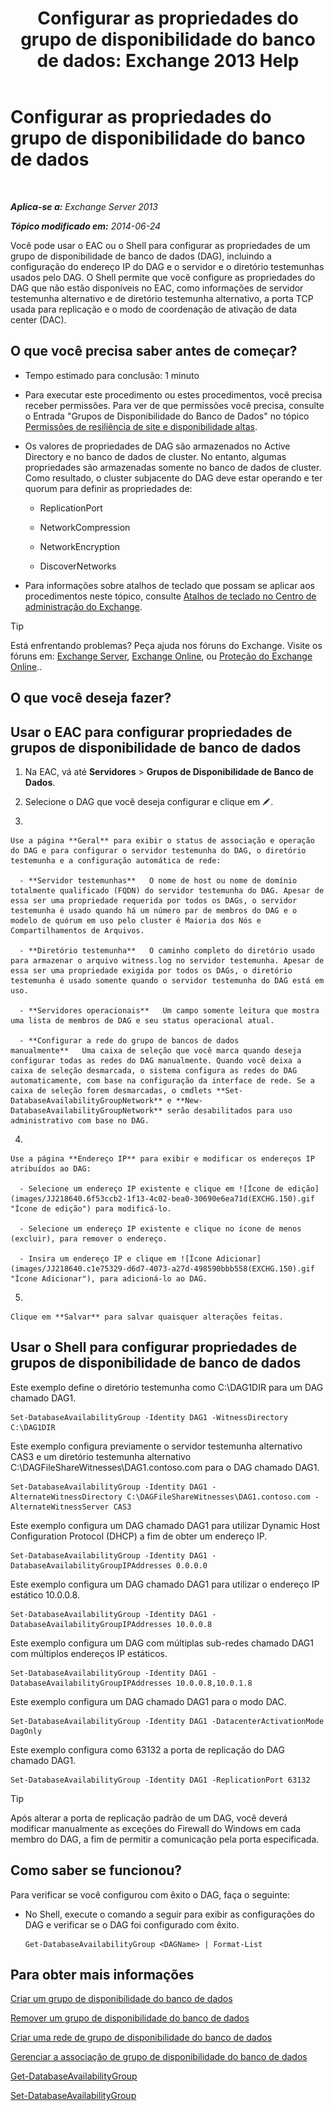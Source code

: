﻿---
title: 'Configurar as propriedades do grupo de disponibilidade do banco de dados: Exchange 2013 Help'
TOCTitle: Configurar as propriedades do grupo de disponibilidade do banco de dados
ms:assetid: 50daeac5-a16f-4362-a325-19e0fe25d59d
ms:mtpsurl: https://technet.microsoft.com/pt-br/library/Dd297985(v=EXCHG.150)
ms:contentKeyID: 50485576
ms.date: 05/22/2018
mtps_version: v=EXCHG.150
ms.translationtype: MT
---

# Configurar as propriedades do grupo de disponibilidade do banco de dados

 

_**Aplica-se a:** Exchange Server 2013_

_**Tópico modificado em:** 2014-06-24_

Você pode usar o EAC ou o Shell para configurar as propriedades de um grupo de disponibilidade de banco de dados (DAG), incluindo a configuração do endereço IP do DAG e o servidor e o diretório testemunhas usados pelo DAG. O Shell permite que você configure as propriedades do DAG que não estão disponíveis no EAC, como informações de servidor testemunha alternativo e de diretório testemunha alternativo, a porta TCP usada para replicação e o modo de coordenação de ativação de data center (DAC).

## O que você precisa saber antes de começar?

  - Tempo estimado para conclusão: 1 minuto

  - Para executar este procedimento ou estes procedimentos, você precisa receber permissões. Para ver de que permissões você precisa, consulte o Entrada "Grupos de Disponibilidade do Banco de Dados" no tópico [Permissões de resiliência de site e disponibilidade altas](high-availability-and-site-resilience-permissions-exchange-2013-help.md).

  - Os valores de propriedades de DAG são armazenados no Active Directory e no banco de dados de cluster. No entanto, algumas propriedades são armazenadas somente no banco de dados de cluster. Como resultado, o cluster subjacente do DAG deve estar operando e ter quorum para definir as propriedades de:
    
      - ReplicationPort
    
      - NetworkCompression
    
      - NetworkEncryption
    
      - DiscoverNetworks

  - Para informações sobre atalhos de teclado que possam se aplicar aos procedimentos neste tópico, consulte [Atalhos de teclado no Centro de administração do Exchange](keyboard-shortcuts-in-the-exchange-admin-center-exchange-online-protection-help.md).


> [!TIP]
> Está enfrentando problemas? Peça ajuda nos fóruns do Exchange. Visite os fóruns em: <A href="https://go.microsoft.com/fwlink/p/?linkid=60612">Exchange Server</A>, <A href="https://go.microsoft.com/fwlink/p/?linkid=267542">Exchange Online</A>, ou <A href="https://go.microsoft.com/fwlink/p/?linkid=285351">Proteção do Exchange Online</A>..



## O que você deseja fazer?

## Usar o EAC para configurar propriedades de grupos de disponibilidade de banco de dados

1.  Na EAC, vá até **Servidores** \> **Grupos de Disponibilidade de Banco de Dados**.

2.  Selecione o DAG que você deseja configurar e clique em ![Ícone de edição](images/JJ218640.6f53ccb2-1f13-4c02-bea0-30690e6ea71d(EXCHG.150).gif "Ícone de edição").

3.  
    
    Use a página **Geral** para exibir o status de associação e operação do DAG e para configurar o servidor testemunha do DAG, o diretório testemunha e a configuração automática de rede:
    
      - **Servidor testemunhas**   O nome de host ou nome de domínio totalmente qualificado (FQDN) do servidor testemunha do DAG. Apesar de essa ser uma propriedade requerida por todos os DAGs, o servidor testemunha é usado quando há um número par de membros do DAG e o modelo de quórum em uso pelo cluster é Maioria dos Nós e Compartilhamentos de Arquivos.
    
      - **Diretório testemunha**   O caminho completo do diretório usado para armazenar o arquivo witness.log no servidor testemunha. Apesar de essa ser uma propriedade exigida por todos os DAGs, o diretório testemunha é usado somente quando o servidor testemunha do DAG está em uso.
    
      - **Servidores operacionais**   Um campo somente leitura que mostra uma lista de membros de DAG e seu status operacional atual.
    
      - **Configurar a rede do grupo de bancos de dados manualmente**   Uma caixa de seleção que você marca quando deseja configurar todas as redes do DAG manualmente. Quando você deixa a caixa de seleção desmarcada, o sistema configura as redes do DAG automaticamente, com base na configuração da interface de rede. Se a caixa de seleção forem desmarcadas, o cmdlets **Set-DatabaseAvailabilityGroupNetwork** e **New-DatabaseAvailabilityGroupNetwork** serão desabilitados para uso administrativo com base no DAG.

4.  
    
    Use a página **Endereço IP** para exibir e modificar os endereços IP atribuídos ao DAG:
    
      - Selecione um endereço IP existente e clique em ![Ícone de edição](images/JJ218640.6f53ccb2-1f13-4c02-bea0-30690e6ea71d(EXCHG.150).gif "Ícone de edição") para modificá-lo.
    
      - Selecione um endereço IP existente e clique no ícone de menos (excluir), para remover o endereço.
    
      - Insira um endereço IP e clique em ![Ícone Adicionar](images/JJ218640.c1e75329-d6d7-4073-a27d-498590bbb558(EXCHG.150).gif "Ícone Adicionar"), para adicioná-lo ao DAG.

5.  
    
    Clique em **Salvar** para salvar quaisquer alterações feitas.

## Usar o Shell para configurar propriedades de grupos de disponibilidade de banco de dados

Este exemplo define o diretório testemunha como C:\\DAG1DIR para um DAG chamado DAG1.

    Set-DatabaseAvailabilityGroup -Identity DAG1 -WitnessDirectory C:\DAG1DIR

Este exemplo configura previamente o servidor testemunha alternativo CAS3 e um diretório testemunha alternativo C:\\DAGFileShareWitnesses\\DAG1.contoso.com para o DAG chamado DAG1.

    Set-DatabaseAvailabilityGroup -Identity DAG1 -AlternateWitnessDirectory C:\DAGFileShareWitnesses\DAG1.contoso.com -AlternateWitnessServer CAS3

Este exemplo configura um DAG chamado DAG1 para utilizar Dynamic Host Configuration Protocol (DHCP) a fim de obter um endereço IP.

    Set-DatabaseAvailabilityGroup -Identity DAG1 -DatabaseAvailabilityGroupIPAddresses 0.0.0.0

Este exemplo configura um DAG chamado DAG1 para utilizar o endereço IP estático 10.0.0.8.

    Set-DatabaseAvailabilityGroup -Identity DAG1 -DatabaseAvailabilityGroupIPAddresses 10.0.0.8

Este exemplo configura um DAG com múltiplas sub-redes chamado DAG1 com múltiplos endereços IP estáticos.

    Set-DatabaseAvailabilityGroup -Identity DAG1 -DatabaseAvailabilityGroupIPAddresses 10.0.0.8,10.0.1.8

Este exemplo configura um DAG chamado DAG1 para o modo DAC.

    Set-DatabaseAvailabilityGroup -Identity DAG1 -DatacenterActivationMode DagOnly

Este exemplo configura como 63132 a porta de replicação do DAG chamado DAG1.

    Set-DatabaseAvailabilityGroup -Identity DAG1 -ReplicationPort 63132


> [!TIP]
> Após alterar a porta de replicação padrão de um DAG, você deverá modificar manualmente as exceções do Firewall do Windows em cada membro do DAG, a fim de permitir a comunicação pela porta especificada.



## Como saber se funcionou?

Para verificar se você configurou com êxito o DAG, faça o seguinte:

  - No Shell, execute o comando a seguir para exibir as configurações do DAG e verificar se o DAG foi configurado com êxito.
    
        Get-DatabaseAvailabilityGroup <DAGName> | Format-List

## Para obter mais informações

[Criar um grupo de disponibilidade do banco de dados](create-a-database-availability-group-exchange-2013-help.md)

[Remover um grupo de disponibilidade do banco de dados](remove-a-database-availability-group-exchange-2013-help.md)

[Criar uma rede de grupo de disponibilidade do banco de dados](create-a-database-availability-group-network-exchange-2013-help.md)

[Gerenciar a associação de grupo de disponibilidade do banco de dados](manage-database-availability-group-membership-exchange-2013-help.md)

[Get-DatabaseAvailabilityGroup](https://technet.microsoft.com/pt-br/library/dd351226\(v=exchg.150\))

[Set-DatabaseAvailabilityGroup](https://technet.microsoft.com/pt-br/library/dd297934\(v=exchg.150\))

